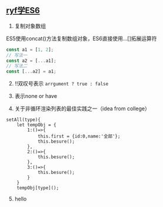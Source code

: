 ## [ryf学ES6](https://github.com/ruanyf/es6tutorial/blob/gh-pages/docs/array.md)

1. 复制对象数组

ES5使用concat()方法复制数组对象，ES6直接使用...[]拓展运算符

```js
const a1 = [1, 2];
// 写法一
const a2 = [...a1];
// 写法二
const [...a2] = a1;
```

2.  !!双叹号表示  `arrgument ? true : false`

3. 表示none or have

4. 关于非循环渲染列表的最佳实践之一（idea from college）
```javascipt
setAll(type){
	let tempObj = {
		1:()=>{
			this.first = {id:0,name:'全部'};
			this.besure();
		},
		2:()=>{
			this.besure();
		},
		3:()=>{
			this.besure();
		}
	}
	tempObj[type]();
```

5. hello